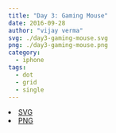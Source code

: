 ```yaml
---
title: "Day 3: Gaming Mouse"
date: 2016-09-28
author: "vijay verma"
svg: ./day3-gaming-mouse.svg
png: ./day3-gaming-mouse.png
category:
  - iphone
tags:
  - dot
  - grid
  - single
---
```

<li><a href="./day3-gaming-mouse.svg" download className="btn-svg">SVG</a></li>
<li><a href="/day3-gaming-mouse.png" download className="btn-png">PNG</a></li>
